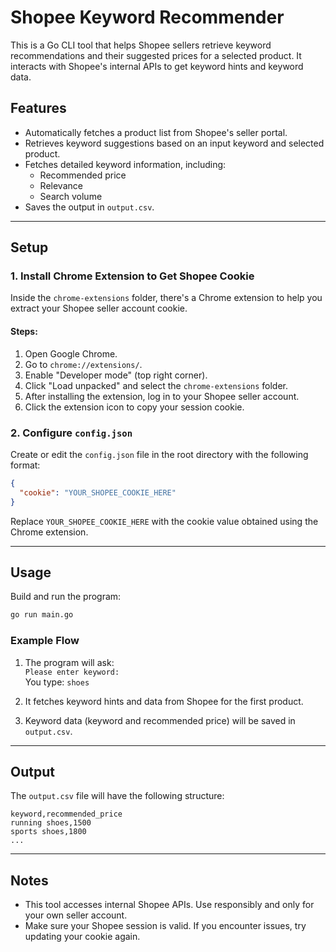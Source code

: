 # Shopee Keyword Recommender

This is a Go CLI tool that helps Shopee sellers retrieve keyword recommendations and their suggested prices for a selected product. It interacts with Shopee's internal APIs to get keyword hints and keyword data.

## Features

- Automatically fetches a product list from Shopee's seller portal.
- Retrieves keyword suggestions based on an input keyword and selected product.
- Fetches detailed keyword information, including:
  - Recommended price
  - Relevance
  - Search volume
- Saves the output in `output.csv`.

---

## Setup

### 1. Install Chrome Extension to Get Shopee Cookie

Inside the `chrome-extensions` folder, there's a Chrome extension to help you extract your Shopee seller account cookie.

#### Steps:

1. Open Google Chrome.
2. Go to `chrome://extensions/`.
3. Enable "Developer mode" (top right corner).
4. Click "Load unpacked" and select the `chrome-extensions` folder.
5. After installing the extension, log in to your Shopee seller account.
6. Click the extension icon to copy your session cookie.

### 2. Configure `config.json`

Create or edit the `config.json` file in the root directory with the following format:

```json
{
  "cookie": "YOUR_SHOPEE_COOKIE_HERE"
}
```

Replace `YOUR_SHOPEE_COOKIE_HERE` with the cookie value obtained using the Chrome extension.

---

## Usage

Build and run the program:

```bash
go run main.go
```

### Example Flow

1. The program will ask:  
   `Please enter keyword:`  
   You type: `shoes`

2. It fetches keyword hints and data from Shopee for the first product.

3. Keyword data (keyword and recommended price) will be saved in `output.csv`.

---

## Output

The `output.csv` file will have the following structure:

```
keyword,recommended_price
running shoes,1500
sports shoes,1800
...
```

---

## Notes

- This tool accesses internal Shopee APIs. Use responsibly and only for your own seller account.
- Make sure your Shopee session is valid. If you encounter issues, try updating your cookie again.
